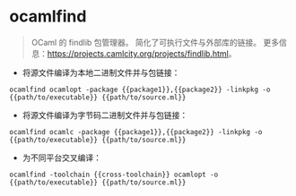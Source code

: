 # ocamlfind

> OCaml 的 findlib 包管理器。
> 简化了可执行文件与外部库的链接。
> 更多信息：<https://projects.camlcity.org/projects/findlib.html>。

- 将源文件编译为本地二进制文件并与包链接：

`ocamlfind ocamlopt -package {{package1}},{{package2}} -linkpkg -o {{path/to/executable}} {{path/to/source.ml}}`

- 将源文件编译为字节码二进制文件并与包链接：

`ocamlfind ocamlc -package {{package1}},{{package2}} -linkpkg -o {{path/to/executable}} {{path/to/source.ml}}`

- 为不同平台交叉编译：

`ocamlfind -toolchain {{cross-toolchain}} ocamlopt -o {{path/to/executable}} {{path/to/source.ml}}`
